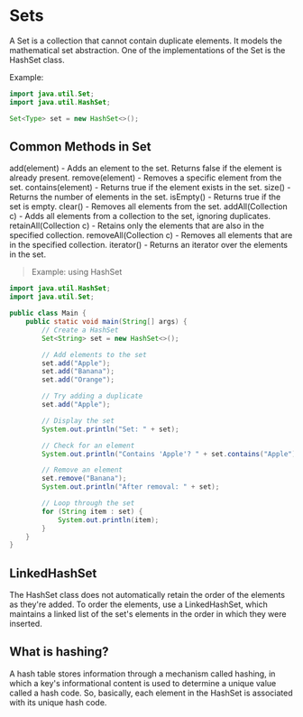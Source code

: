 # Sets

A Set is a collection that cannot contain duplicate elements. It models the mathematical set abstraction.
One of the implementations of the Set is the HashSet class.

Example:

```java
import java.util.Set;
import java.util.HashSet;

Set<Type> set = new HashSet<>();
```

## Common Methods in Set

add(element) - Adds an element to the set. Returns false if the element is already present.
remove(element) - Removes a specific element from the set.
contains(element) - Returns true if the element exists in the set.
size() - Returns the number of elements in the set.
isEmpty() - Returns true if the set is empty.
clear() - Removes all elements from the set.
addAll(Collection c) - Adds all elements from a collection to the set, ignoring duplicates.
retainAll(Collection c) - Retains only the elements that are also in the specified collection.
removeAll(Collection c) - Removes all elements that are in the specified collection.
iterator() - Returns an iterator over the elements in the set.

> Example: using HashSet

```java
import java.util.HashSet;
import java.util.Set;

public class Main {
    public static void main(String[] args) {
        // Create a HashSet
        Set<String> set = new HashSet<>();

        // Add elements to the set
        set.add("Apple");
        set.add("Banana");
        set.add("Orange");

        // Try adding a duplicate
        set.add("Apple");

        // Display the set
        System.out.println("Set: " + set);

        // Check for an element
        System.out.println("Contains 'Apple'? " + set.contains("Apple"));

        // Remove an element
        set.remove("Banana");
        System.out.println("After removal: " + set);

        // Loop through the set
        for (String item : set) {
            System.out.println(item);
        }
    }
}

```

## LinkedHashSet

The HashSet class does not automatically retain the order of the elements as they're added. To order the elements, use a LinkedHashSet, which maintains a linked list of the set's elements in the order in which they were inserted.

## What is hashing?

A hash table stores information through a mechanism called hashing, in which a key's informational content is used to determine a unique value called a hash code.
So, basically, each element in the HashSet is associated with its unique hash code.
